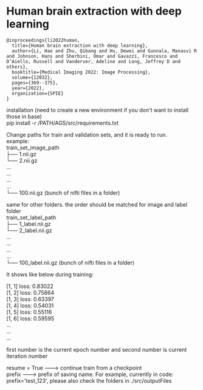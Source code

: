 # Human brain extraction with deep learning

```
@inproceedings{li2022human,
  title={Human brain extraction with deep learning},
  author={Li, Hao and Zhu, Qibang and Hu, Dewei and Gunnala, Manasvi R and Johnson, Hans and Sherbini, Omar and Gavazzi, Francesco and D’Aiello, Russell and Vanderver, Adeline and Long, Jeffrey D and others},
  booktitle={Medical Imaging 2022: Image Processing},
  volume={12032},
  pages={369--375},
  year={2022},
  organization={SPIE}
}
```

installation (need to create a new environment if you don't want to install those in base) <br />
pip install -r /PATH/AGS/src/requirements.txt <br />



Change paths for train and validation sets, and it is ready to run. <br />
example: <br />
train_set_image_path <br />
├── 1.nii.gz <br />
└── 2.nii.gz <br />
... <br />
... <br />
... <br />
... <br />
└── 100.nii.gz (bunch of nifti files in a folder) <br />


same for other folders. the order should be matched for image and label folder <br />
train_set_label_path <br />
├── 1_label.nii.gz <br />
└── 2_label.nii.gz <br />
... <br />
... <br />
... <br />
... <br />
└── 100_label.nii.gz (bunch of nifti files in a folder) <br />





It shows like below during training: <br />

[1,     1] loss: 0.83022  <br />
[1,     2] loss: 0.75864  <br />
[1,     3] loss: 0.63397  <br />
[1,     4] loss: 0.54031  <br />
[1,     5] loss: 0.55116  <br />
[1,     6] loss: 0.59595  <br />
... <br />
... <br />
... <br />

first number is the current epoch number and second number is current iteration number <br />




resume = True ---> continue train from a checkpoint <br />
prefix ---> prefix of saving name. For example, currently in code: prefix='test_123', please also check the folders in ./src/outputFiles <br />







